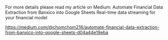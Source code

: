 For more details please read my article on Medium: 
Automate Financial Data Extraction from Banxico into Google Sheets
Real-time data streaming for your financial model

https://medium.com/@chomchom216/automate-financial-data-extraction-from-banxico-into-google-sheets-d04a44e19eba
